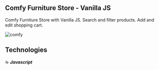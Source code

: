## Comfy Furniture Store - Vanilla JS

Comfy Furniture Store with Vanilla JS. Search and filter products. Add and edit shopping cart.

![comfy](https://user-images.githubusercontent.com/43181662/157460379-8e8aa40c-ad38-4f44-bc4d-e534fdca1c8b.png)

## Technologies

:coffee: **_Javascript_**
